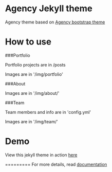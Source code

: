 Agency Jekyll theme
====================

Agency theme based on [Agency bootstrap theme ](http://startbootstrap.com/templates/agency/)

# How to use

###Portfolio

Portfolio projects are in /posts

Images are in '/img/portfolio'

###About

Images are in '/img/about/'

###Team

Team members and info are in 'config.yml'

Images are in '/img/team/'


# Demo

View this jekyll theme in action [here](https://y7kim.github.io/agency-jekyll-theme)

=========
For more details, read [documentation](http://jekyllrb.com/)
